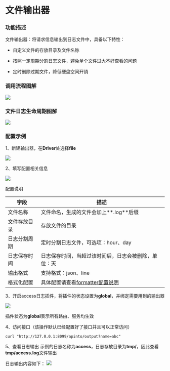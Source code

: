 # 文件输出器

### 功能描述

文件输出器：将请求信息输出到日志文件中，具备以下特性：
* 自定义文件的存放目录及文件名称

* 按照一定周期分割日志文件，避免单个文件过大不好查看的问题

* 定时删除过期文件，降低硬盘空间开销

### 调用流程图解

![](http://data.eolinker.com/course/7HT98Cu64d5deb0bfd7b58d09142d2379ab8698a643eaec.svg+xml)

### 文件日志生命周期图解

![](http://data.eolinker.com/course/gfE3gYq468410a54454d0d778dc4f3b747f7d96598292d5.png)

### 配置示例
1、新建输出器，在**Driver**处选择**file**

![](http://data.eolinker.com/course/t7FA9i553f24f01776f8fa95d221b1ed78c34593a253bff.gif)

2、填写配置相关信息

![](http://data.eolinker.com/course/h1MqlHe183889ea72a8ea9a7119aa8ab738328506fe99b4.gif)

配置说明

| 字段    | 描述                                      |
|-------|-----------------------------------------|
| 文件名称  | 文件命名，生成的文件会加上**.log**后缀                 |
| 文件存放目录 | 存放文件的目录                                 |
| 日志分割周期| 定时分割日志文件，可选项：hour、day                   |     
| 日志保存时间| 日志保存时间，当超过该时间后，日志会被删除，单位：天              |     
| 输出格式| 支持格式：json、line                          |     
| 格式化配置| 具体配置请查看[formatter配置说明](/docs/apinto/formatter/) |     

3、开启access日志插件，将插件的状态设置为**global**，并绑定需要用到的输出器

![](http://data.eolinker.com/course/JXSJcBa84c49e8a5c43c9b37d7bcc4892392da5947ac968.gif)

插件状态为**global**表示所有路由、服务均生效

4、访问接口（该操作默认已经配置好了接口并且可以正常访问）
```shell
curl "http://127.0.0.1:8099/apinto/output?name=abc"
```

5、查看日志输出
示例的日志名称为**access**，日志存放目录为**tmp/**，因此查看**tmp/access.log**文件输出

日志输出内容如下：
![](http://data.eolinker.com/course/x4nFMnYfc25a2c64a93a0090eb42a41dbff5e16c140e5b8.png)
